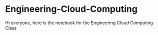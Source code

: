 # Engineering-Cloud-Computing
Hi everyone, here is the notebook for the Engineering Cloud Computing Class

